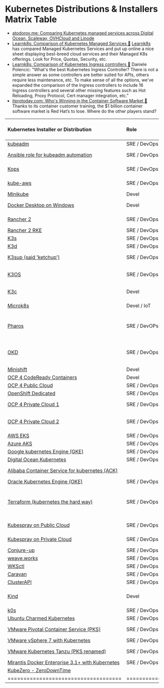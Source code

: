 # Kubernetes Distributions & Installers Matrix Table
- [atodorov.me: Comparing Kubernetes managed services across Digital Ocean, Scaleway, OVHCloud and Linode](https://atodorov.me/2020/06/14/comparing-kubernetes-managed-services-across-digital-ocean-scaleway-ovhcloud-and-linode/)
- [Learnk8s: Comparison of Kubernetes Managed Services 🌟](https://docs.google.com/spreadsheets/d/1RPpyDOLFmcgxMCpABDzrsBYWpPYCIBuvAoUQLwOGoQw/) [Learnk8s](https://www.linkedin.com/company/learnk8s/) has compared Managed Kubernetes Services and put up online a nice sheet displaying best-breed cloud services and their Managed K8s offerings. Look for Price, Quotas, Security, etc.
- [Learnk8s: Comparison of Kubernetes Ingress controllers 🌟](https://docs.google.com/spreadsheets/d/191WWNpjJ2za6-nbG4ZoUMXMpUK8KlCIosvQB0f-oq3k/edit#gid=907731238) Daniele Polencic: "What's the best Kubernetes Ingress Controller? There is not a simple answer as some controllers are better suited for APIs, others require less maintenance, etc. To make sense of all the options, we've expanded the comparison of the Ingress controllers to include 16 Ingress controllers and several other missing features such as Hot Reloading, Proxy Protocol, Cert manager integration, etc."
- [itprotoday.com: Who's Winning in the Container Software Market 🌟](https://www.itprotoday.com/containers/whos-winning-container-software-market) Thanks to its container customer training, the $1 billion container software market is Red Hat’s to lose. Where do the other players stand?

|  Kubernetes Installer or Distribution | Role | Ecosystem | Infra Provider | On-Premise | Licence | HA | Standalone | Runs in Docker | Ingress + Storage <br/>included | Automated <br/>Deployment | Details | 
| :--- | :--- | :--- | :--- | :--- | :--- | :--- | :--- | :--- | :--- | :--- | :--- | 
| [kubeadm](https://github.com/kubernetes/kubeadm)| SRE / DevOps | Kubernetes Upstream | Multi platform | Yes | OSS | Yes | No | No | No | No | Official kubernetes deployment tool | 
| [Ansible role for kubeadm automation](https://github.com/geerlingguy/ansible-role-kubernetes) | SRE / DevOps | Kubernetes Upstream | Virtual Machine | Yes | OSS | Yes | Yes | No | Yes (storage?) | No | Ansible role for kubeadm automation |
| [Kops](https://github.com/kubernetes/kops)| SRE / DevOps | Kubernetes Upstream | AWS | No | OSS | Yes | No | No | Yes | Yes | AWS compliant, alpha release <br/>for other providers | 
| [kube-aws](https://kubernetes-incubator.github.io/kube-aws/)| SRE / DevOps | | | | | | | | | | A command-line tool to declaratively manage Kubernetes clusters on AWS|
| [Minikube](https://github.com/kubernetes/minikube)| Devel | Kubernetes Upstream | Dektop Virtual Machine | Yes | OSS | No | Yes | No | No | Yes | Official development environment |
| [Docker Desktop on Windows](https://docs.docker.com/docker-for-windows/#kubernetes)| Devel | Kubernetes Upstream | Desktop Virtual Machine | Yes | OSS | No | Yes | Yes | No | Yes | Development environment available in <br/>Docker Desktop on Windows | 
| [Rancher 2](https://rancher.com/docs/rancher/v2.x/en/)| SRE / DevOps | Multi-cloud kubernetes <br/>management | Virtual Machine | Yes | OSS | Yes | No | No | No | No | Racher is an enterprise kubernetes installer <br/>that competes with OpenShift. | 
| [Rancher 2 RKE](https://rancher.com/products/rke/)| SRE / DevOps | Rancher | Virtual Machine | Yes | OSS | Yes | Yes | Yes | no | no | Rancher 2 that runs in docker containers. | 
| [K3s](https://k3s.io/)| SRE / DevOps / IoT | Rancher | Virtual Machine | Yes | OSS | Yes | Yes | No | Yes | Yes | Basic kubernetes with automated installer. |
| [K3d](https://github.com/rancher/k3d)| SRE / DevOps / IoT | Rancher | Virtual Machine | Yes | OSS | Yes | Yes | Yes | Yes | Yes | k3s that runs in docker containers. | 
| [K3sup (said 'ketchup')](https://github.com/alexellis/k3sup)| SRE / DevOps / IoT | Rancher | Virtual Machine | Yes | OSS | Yes | Yes | No | Yes | Yes | get from zero to KUBECONFIG with k3s on any local or remote VM |
| [K3OS](https://github.com/rancher/k3os)| SRE / DevOps / IoT | Rancher | Virtual Machine | Yes | OSS | Yes | Yes | No | Yes | Yes | Linux distribution designed to remove as much OS maintenance as <br/>possible in a Kubernetes cluster | 
| [K3c](https://github.com/rancher/k3c)| Devel | Rancher | Linux | Yes | OSS | No | Yes | No | No | Yes | Lightweight local container engine for container development (experiment) |
| [Microk8s](https://microk8s.io/)| Devel / IoT | Kubernetes Upstream | Virtual Machine | Yes | OSS | Yes (beta) | Yes | No | Yes | Yes | Ubuntu. It compites with k3s. |
| [Pharos](https://k8spharos.dev/)| SRE / DevOPs / IoT | Kubernetes Upstream | Multi Platform | Yes | OSS | Yes | Yes | No | Yes | Yes | Pharos is a vendor neutral community driven Kubernetes that works on any infrastructure at any scale. It works flawlessly on public clouds, private clouds, hybrid clouds, on-premises, bare metal or at the edge, no problem! | 
| [OKD](https://github.com/okd-community-install)| SRE / DevOps | OpenShift | Virtual Machine | Yes | OSS | Yes | Yes | No | Yes <br/>(okd-community-install) | Yes <br/>(okd-community-install) | okd-community-install is a standalone cluster <br/>of 1 node valid for small projects. | 
| [Minishift](https://www.okd.io/minishift/)| Devel | OpenShift | Desktop Virtual Machine | Yes | OSS | No | Yes | No | No | Yes | OpenShift 3 official development environment. | 
| [OCP 4 CodeReady Containers](https://try.openshift.com)| Devel | OpenShift | Desktop Virtual Machine | Yes | OSS | No | Yes | No | No | Yes | OpenShift 4 official development environment |
| [OCP 4 Public Cloud](https://try.openshift.com)| SRE / DevOps | OpenShift | AWS, GCP, Azure | No | Yes | Yes | No | No | Yes | Yes | OpenShift in Public Cloud | 
| [OpenShift Dedicated](https://try.openshift.com) | SRE / DevOps | OpenShift | AWS | No | Yes | Yes | No | No | Yes | Yes | OpenShift In AWS managed by Red Hat | 
| [OCP 4 Private Cloud 1](https://try.openshift.com)| SRE / DevOps | OpenShift | OpenStack, <br/>Red Hat Virtualization | Yes | Yes | Yes | No | No | Yes | Yes | OpenShift in private cloud with automated <br/>deployment recommeded by Red Hat. | 
| [OCP 4 Private Cloud 2](https://try.openshift.com)| SRE / DevOps | OpenShift | vSphere 6.7 U2, Bare Metal | Yes | Yes | Yes | No | No | Yes | No | OpenShift in private cloud with infra providers <br/>that currently don't support automated <br/>deployments. |
| [AWS EKS](https://aws.amazon.com/en/eks/)| SRE / DevOps | AWS Kubernetes | AWS | No | N/A | Yes | No | No | Yes | Yes | Managed kubernetes by AWS | 
| [Azure AKS](https://azure.microsoft.com/en-en/services/kubernetes-service/)| SRE / DevOps | Azure Kubernetes | Azure | No | N/A | Yes | No | No | Yes | Yes | Managed kubernetes by Azure | 
| [Google kubernetes Engine (GKE)](https://cloud.google.com/kubernetes-engine/)| SRE / DevOps | Google Kubernetes | GCP | No | N/A | Yes | No | No | Yes | Yes | Managed kubernetes by Google Cloud | 
| [Digital Ocean Kubernetes](https://www.digitalocean.com/products/kubernetes/)| SRE / DevOps | Digital Ocean Kubernetes | Digital Ocean | No | N/A | Yes | No | No | Yes | Yes | Managed kubernetes by Digital Ocean Cloud | 
| [Alibaba Container Service for kubernetes (ACK)](https://www.alibabacloud.com/product/kubernetes) | | SRE / DevOps | Alibaba Kubernetes | Alibaba Cloud | No | N/A | Yes | No | No | yes | Yes | Managed kubernetes by Alibaba Cloud |
| [Oracle Kubernetes Engine (OKE)](https://www.oracle.com/cloud/compute/container-engine-kubernetes.html)| SRE / DevOps | Oracle Kubernetes | Oracle Cloud | No | N/A | Yes | No | No | Yes | Yes | Managed kubernetes by Oracle Cloud | 
| [Terraform (kubernetes the hard way)](https://napo.io/posts/kubernetes-the-real-hard-way-on-aws/)| SRE / DevOps | Kubernetes Upstream | AWS EKS, Google GKE, <br/>Azure AKS, Digital Ocean, <br/>Alibaba, Oracle Cloud | No | N/A | Yes | No | No | Yes | No | kubernetes installer compliant with all the major public cloud providers<br/> (the hard way). It does not use the official installers offered by each <br/>cloud provider. | 
| [Kubespray on Public Cloud](https://github.com/kubernetes-sigs/kubespray)| SRE / DevOps | Kubernetes Upstream | AWS, GCE, Azure, <br/>Oracle Cloud (experimental) | Yes | OSS | Yes | Yes | No | Yes | Yes |  | 
| [Kubespray on Private Cloud](https://github.com/kubernetes-sigs/kubespray)| SRE / DevOps | Kubernetes Upstream | OpenStack, vSphere, <br/>Packet (bare metal), or baremetal | Yes | OSS | Yes | Yes | No | Yes | No |  |
| [Conjure-up ](https://conjure-up.io/)| SRE / DevOps | Kubernetes Upstream |  | Yes | OSS | Yes | Yes | No | Yes | Yes |  | 
| [weave.works](https://www.weave.works/)| SRE / DevOps / Devel |  Kubernetes Upstream |  | | |  |  | |  |  |  |
| [WKSctl](https://github.com/weaveworks/wksctl)| SRE / DevOps | Kubernetes Upstream |  | Yes | OSS | Yes | Yes | No | Yes | Yes |  |
| [Caravan](https://engineering.linecorp.com/en/blog/building-large-kubernetes-clusters/)| SRE / DevOps | Kubernetes Upstream |  | Yes | OSS | Yes | Yes | No | Yes | Yes |  |
| [ClusterAPI](https://cluster-api.sigs.k8s.io/)| SRE / DevOps | Kubernetes Upstream |  | Yes | OSS | Yes | No | No | No |  |  | 
| [Kind](https://github.com/kubernetes-sigs/kind)| Devel | Kubernetes Upstream |  | Yes | OSS | No | Yes | Yes | No | Yes | Not designed for production use; it is intended for development and <br/>testing environments. | 
| [k0s](https://k0sproject.io/)| SRE / DevOps | | | Yes | OSS | Yes | Yes | No | Yes | Yes | Developed by Mirantis | 
| [Ubuntu Charmed Kubernetes](https://ubuntu.com/kubernetes/features)| SRE / DevOps / Devel |  Kubernetes Upstream |  | | |  |  | |  |  |  |
| [VMware Pivotal Container Service (PKS)](https://pivotal.io/platform/pivotal-container-service)| SRE / DevOps | PKS / Cloud Foundry PaaS <br/>(no kubernetes) | vSphere, multi-cloud, public-cloud | Yes | Yes | Yes | No | No | Yes | Yes | Pivotal Container Service (PKS) adquired by VMware in 2019. <br/>Cloud Foundry PaaS that compites with kubernetes. | 
| [VMware vSphere 7 with Kubernetes](https://www.vmware.com/products/vsphere.html)| SRE / DevOps | VMware Kubernetes | vSphere | Yes | Yes | Yes | No | No | Yes | Yes | VMware's kubernetes | 
| [VMware Kubernetes Tanzu (PKS renamed)](https://cloud.vmware.com/tanzu)| SRE / DevOps | VMware Kubernetes | vSphere, multi-cloud, public-cloud | Yes | Yes | Yes | No | No | Yes | Yes | Embed kubernetes natively into vSphere. Competes with OpenShift. | 
| [Mirantis Docker Enterprise 3.1+ with Kubernetes](https://www.mirantis.com/software/docker/docker-enterprise/)| SRE / DevOps | Mirantis Kubernetes | multi-cloud, private & public cloud | Yes | Yes | Yes | No | No | Yes | Yes | Istio, Windows and Linux Worker nodes| 
| [KubeZero - ZeroDownTime](https://zero-downtime.net/) |  |  |  |  |  |  |  |  |  |  | | 
|====================================|==================|======================|==========================|  |  |  |  |  |  |  |=============================================|==============================================================================|
